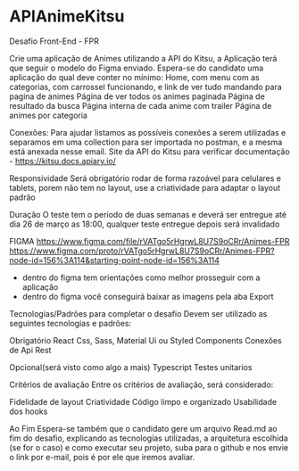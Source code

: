 # APIAnimeKitsu
Desafio Front-End - FPR

Crie uma aplicação de Animes utilizando a API do Kitsu, a Aplicação terá que seguir o modelo do Figma enviado.
Espera-se do candidato uma aplicação do qual deve conter no mínimo:
Home, com menu com as categorias, com carrossel funcionando, e link de ver tudo mandando para pagina de animes
Página de ver todos os animes paginada
Página de resultado da busca
Página interna de cada anime com trailer
Página de animes por categoria

Conexões:
Para ajudar listamos as possíveis conexões a serem utilizadas e separamos em uma collection para ser importada no postman, e a mesma está anexada nesse email.
Site da API do Kitsu para verificar documentação - https://kitsu.docs.apiary.io/

Responsividade
Será obrigatório rodar de forma razoável para celulares e tablets, porem não tem no layout, use a criatividade para adaptar o layout padrão

Duração
O teste tem o período de duas semanas e deverá ser entregue até dia 26 de março as 18:00, qualquer teste entregue depois será invalidado

FIGMA
https://www.figma.com/file/rVATgo5rHgrwL8U7S9oCRr/Animes-FPR
https://www.figma.com/proto/rVATgo5rHgrwL8U7S9oCRr/Animes-FPR?node-id=156%3A114&starting-point-node-id=156%3A114

- dentro do figma tem orientações como melhor prosseguir com a aplicação
- dentro do figma você conseguirá baixar as imagens pela aba Export

Tecnologias/Padrões para completar o desafio
Devem ser utilizado as seguintes tecnologias e padrões:

Obrigatório
React
Css, Sass, Material Ui ou Styled Components
Conexões de Api Rest

Opcional(será visto como algo a mais)
Typescript
Testes unitarios

Critérios de avaliação
Entre os critérios de avaliação, será considerado:

Fidelidade de layout
Criatividade
Código limpo e organizado
Usabilidade dos hooks


Ao Fim
Espera-se também que o candidato gere um arquivo Read.md ao fim do desafio, explicando as tecnologias utilizadas,
a arquitetura escolhida (se for o caso) e como executar seu projeto, suba para o github e nos envie o link por e-mail, pois é por ele que iremos avaliar.



